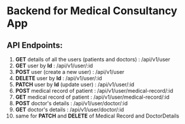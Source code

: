 # **Backend for Medical Consultancy App**

## API Endpoints:

1. **GET** details of all the users (patients and doctors) : /api/v1/user
2. **GET** user by **Id** : /api/v1/user/\:id
3. **POST** user (create a new user) : /api/v1/user
4. **DELETE** user by **Id** : /api/v1/user/\:id
5. **PATCH** user by **Id** (update user) : /api/v1/user/\:id
6. **POST** medical record of patient : /api/v1/user/medical-record/\:id
7. **GET** medical record of patient : /api/v1/user/medical-record/\:id
8. **POST** doctor's details : /api/v1/user/doctor/\:id
9. **GET** doctor's details : /api/v1/user/doctor/\:id
10. same for **PATCH** and **DELETE** of Medical Record and DoctorDetails